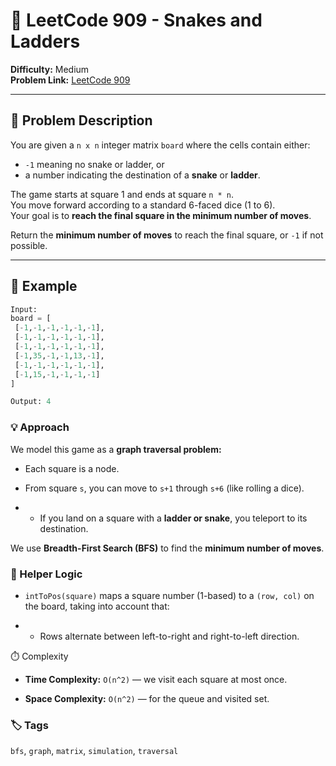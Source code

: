 # 🎲 LeetCode 909 - Snakes and Ladders

**Difficulty:** Medium  
**Problem Link:** [LeetCode 909](https://leetcode.com/problems/snakes-and-ladders)

---

## 📘 Problem Description

You are given a `n x n` integer matrix `board` where the cells contain either:
- `-1` meaning no snake or ladder, or
- a number indicating the destination of a **snake** or **ladder**.

The game starts at square 1 and ends at square `n * n`.  
You move forward according to a standard 6-faced dice (1 to 6).  
Your goal is to **reach the final square in the minimum number of moves**.

Return the **minimum number of moves** to reach the final square, or `-1` if not possible.

---

## 🎯 Example

```python
Input:
board = [
 [-1,-1,-1,-1,-1,-1],
 [-1,-1,-1,-1,-1,-1],
 [-1,-1,-1,-1,-1,-1],
 [-1,35,-1,-1,13,-1],
 [-1,-1,-1,-1,-1,-1],
 [-1,15,-1,-1,-1,-1]
]

Output: 4
```

### 💡 Approach

We model this game as a **graph traversal problem:**

- Each square is a node.

- From square `s`, you can move to `s+1` through `s+6` (like rolling a dice).

- - If you land on a square with a **ladder or snake**, you teleport to its destination.

We use **Breadth-First Search (BFS)** to find the **minimum number of moves**.

### 🧠 Helper Logic

- `intToPos(square)` maps a square number (1-based) to a `(row, col)` on the board, taking into account that:

- - Rows alternate between left-to-right and right-to-left direction.

⏱️ Complexity
- **Time Complexity:** `O(n^2)` — we visit each square at most once.

- **Space Complexity:** `O(n^2)` — for the queue and visited set.

### 🏷️ Tags
`bfs`, `graph`, `matrix`, `simulation`, `traversal`